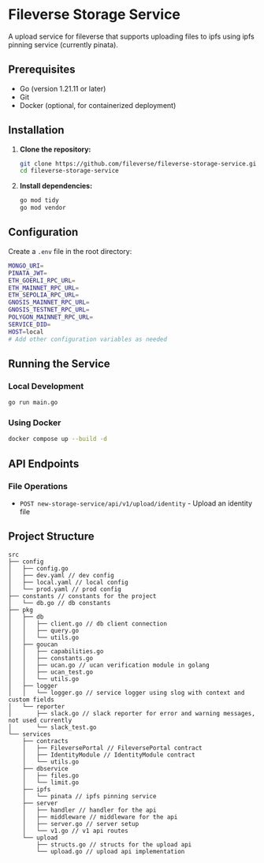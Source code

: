 # Fileverse Storage Service

A upload service for fileverse that supports uploading files to ipfs using ipfs pinning service (currently pinata). 

## Prerequisites
- Go (version 1.21.11 or later)
- Git
- Docker (optional, for containerized deployment)

## Installation

1. **Clone the repository:**
   ```sh
   git clone https://github.com/fileverse/fileverse-storage-service.git
   cd fileverse-storage-service
   ```

2. **Install dependencies:**
   ```sh
   go mod tidy
   go mod vendor
   ```

## Configuration

Create a `.env` file in the root directory:
```sh
MONGO_URI=
PINATA_JWT=
ETH_GOERLI_RPC_URL=
ETH_MAINNET_RPC_URL=
ETH_SEPOLIA_RPC_URL=
GNOSIS_MAINNET_RPC_URL=
GNOSIS_TESTNET_RPC_URL=
POLYGON_MAINNET_RPC_URL=
SERVICE_DID=
HOST=local
# Add other configuration variables as needed
```

## Running the Service

### Local Development
```sh
go run main.go
```

### Using Docker
```sh
docker compose up --build -d
```

## API Endpoints

### File Operations
- `POST new-storage-service/api/v1/upload/identity` - Upload an identity file


## Project Structure
```
src
├── config
│   ├── config.go
│   ├── dev.yaml // dev config
│   ├── local.yaml // local config
│   └── prod.yaml // prod config
├── constants // constants for the project
│   └── db.go // db constants
├── pkg
│   ├── db
│   │   ├── client.go // db client connection
│   │   ├── query.go
│   │   └── utils.go
│   ├── goucan
│   │   ├── capabilities.go
│   │   ├── constants.go
│   │   ├── ucan.go // ucan verification module in golang
│   │   ├── ucan_test.go
│   │   └── utils.go
│   ├── logger
│   │   └── logger.go // service logger using slog with context and custom fields
│   └── reporter
│       ├── slack.go // slack reporter for error and warning messages, not used currently
│       └── slack_test.go
└── services
    ├── contracts
    │   ├── FileversePortal // FileversePortal contract
    │   ├── IdentityModule // IdentityModule contract
    │   └── utils.go 
    ├── dbservice
    │   ├── files.go 
    │   └── limit.go 
    ├── ipfs
    │   └── pinata // ipfs pinning service
    ├── server
    │   ├── handler // handler for the api
    │   ├── middleware // middleware for the api
    │   ├── server.go // server setup
    │   └── v1.go // v1 api routes
    └── upload
        ├── structs.go // structs for the upload api
        └── upload.go // upload api implementation
```